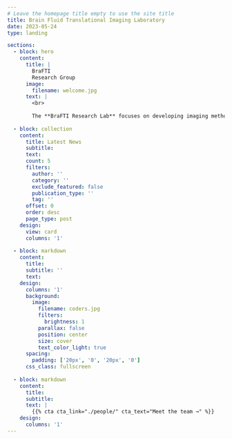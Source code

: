```yaml
---
# Leave the homepage title empty to use the site title
title: Brain Fluid Translational Imaging Laboratory
date: 2023-05-24
type: landing

sections:
  - block: hero
    content:
      title: |
        BraFTI
        Research Group
      image:
        filename: welcome.jpg
      text: |
        <br>
        
        The **BraFTI Research Lab** focuses on developing imaging methods to characterize brain fluid compartments, tissue microstructure, and neurofluid dynamics in health and disease. By perturbing brain fluid compartments, BraFTI aims to develop novel therapeutic and diagnostic approaches.
  
  - block: collection
    content:
      title: Latest News
      subtitle:
      text:
      count: 5
      filters:
        author: ''
        category: ''
        exclude_featured: false
        publication_type: ''
        tag: ''
      offset: 0
      order: desc
      page_type: post
    design:
      view: card
      columns: '1'
  
  - block: markdown
    content:
      title:
      subtitle: ''
      text:
    design:
      columns: '1'
      background:
        image: 
          filename: coders.jpg
          filters:
            brightness: 1
          parallax: false
          position: center
          size: cover
          text_color_light: true
      spacing:
        padding: ['20px', '0', '20px', '0']
      css_class: fullscreen
  
  - block: markdown
    content:
      title:
      subtitle:
      text: |
        {{% cta cta_link="./people/" cta_text="Meet the team →" %}}
    design:
      columns: '1'
---
```

